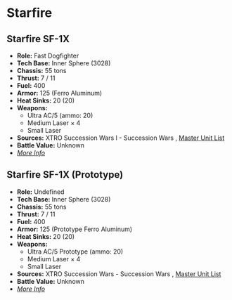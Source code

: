 # Starfire 

## Starfire SF-1X 

- **Role:** Fast Dogfighter 
- **Tech Base:** Inner Sphere (3028) 
- **Chassis:** 55 tons 
- **Thrust:** 7 / 11 
- **Fuel:** 400 
- **Armor:** 125 (Ferro Aluminum) 
- **Heat Sinks:** 20 (20) 
- **Weapons:** 
  - Ultra AC/5 (ammo: 20) 
  - Medium Laser × 4 
  - Small Laser 
- **Sources:** XTRO Succession Wars I - Succession Wars , [Master Unit List](http://masterunitlist.info/Unit/Details/5129) 
- **Battle Value:** Unknown 
- [*More Info*](starfire/starfire_sf-1x.md) 

## Starfire SF-1X (Prototype) 

- **Role:** Undefined 
- **Tech Base:** Inner Sphere (3028) 
- **Chassis:** 55 tons 
- **Thrust:** 7 / 11 
- **Fuel:** 400 
- **Armor:** 125 (Prototype Ferro Aluminum) 
- **Heat Sinks:** 20 (20) 
- **Weapons:** 
  - Ultra AC/5 Prototype (ammo: 20) 
  - Medium Laser × 4 
  - Small Laser 
- **Sources:** XTRO Succession Wars - Succession Wars , [Master Unit List](http://masterunitlist.info/Unit/Details/5129) 
- **Battle Value:** Unknown 
- [*More Info*](starfire/starfire_sf-1x_prototype.md) 

